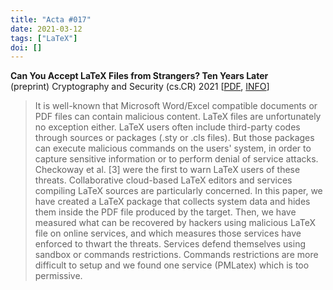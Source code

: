 ```yaml
---
title: "Acta #017"
date: 2021-03-12
tags: ["LaTeX"]
doi: []
--- 
```


**Can You Accept LaTeX Files from Strangers? Ten Years Later**  
(preprint) Cryptography and Security (cs.CR) 2021 [[PDF](https://arxiv.org/pdf/2102.00856.pdf), [INFO](https://arxiv.org/abs/2102.00856)]

> It is well-known that Microsoft Word/Excel compatible documents or PDF files can contain malicious content. LaTeX files are unfortunately no exception either. LaTeX users often include third-party codes through sources or packages (.sty or .cls files). But those packages can execute malicious commands on the users' system, in order to capture sensitive information or to perform denial of service attacks. Checkoway et al. [3] were the first to warn LaTeX users of these threats. Collaborative cloud-based LaTeX editors and services compiling LaTeX sources are particularly concerned. In this paper, we have created a LaTeX package that collects system data and hides them inside the PDF file produced by the target. Then, we have measured what can be recovered by hackers using malicious LaTeX file on online services, and which measures those services have enforced to thwart the threats. Services defend themselves using sandbox or commands restrictions. Commands restrictions are more difficult to setup and we found one service (PMLatex) which is too permissive. 